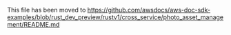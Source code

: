 This file has been moved to https://github.com/awsdocs/aws-doc-sdk-examples/blob/rust_dev_preview/rustv1/cross_service/photo_asset_management/README.md
